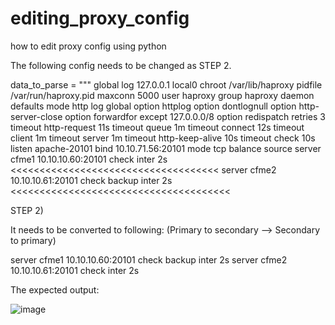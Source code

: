 # editing_proxy_config
how to edit proxy config using python

The following config needs to be changed as STEP 2. 

data_to_parse = """
global
    log                 127.0.0.1 local0
    chroot              /var/lib/haproxy
    pidfile             /var/run/haproxy.pid
    maxconn         5000
    user                haproxy
    group               haproxy
    daemon
defaults
    mode                        http
    log                         global
    option                      httplog
    option                      dontlognull
    option             http-server-close
    option     forwardfor       except 127.0.0.0/8
    option                      redispatch
    retries                     3
    timeout http-request    11s
    timeout queue           1m
    timeout connect         12s
    timeout client              1m
    timeout server          1m
    timeout http-keep-alive     10s
    timeout check           10s
listen apache-20101
  bind 10.10.71.56:20101
  mode tcp
  balance source
  server cfme1 10.10.10.60:20101 check inter 2s <<<<<<<<<<<<<<<<<<<<<<<<<<<<<<<<<<<<
  server cfme2 10.10.10.61:20101  check backup inter 2s <<<<<<<<<<<<<<<<<<<<<<<<<<<<<<<<<<<<<<
  
  STEP 2)
  
  It needs to be converted to following: (Primary to secondary --> Secondary to primary)
  
  server cfme1 10.10.10.60:20101 check backup inter 2s
  server cfme2 10.10.10.61:20101 check inter 2s
  
The expected output: 

![image](https://user-images.githubusercontent.com/94804863/160229376-93e9069c-4d06-4438-a3d7-653ada884144.png)

